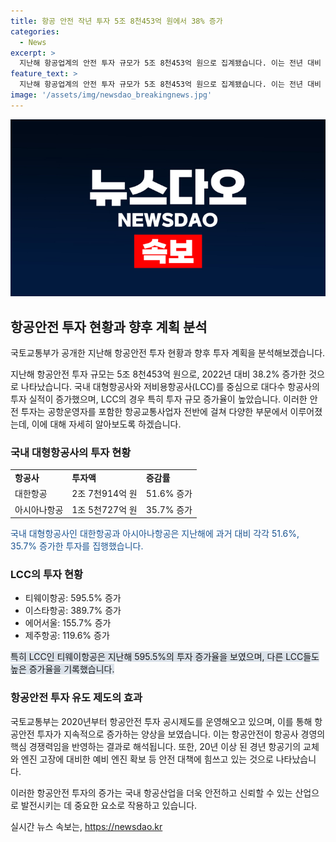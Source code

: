 ```yaml
---
title: 항공 안전 작년 투자 5조 8천453억 원에서 38% 증가
categories:
  - News
excerpt: >
  지난해 항공업계의 안전 투자 규모가 5조 8천453억 원으로 집계됐습니다. 이는 전년 대비 38.2% 증가한 액수로, 대부분의 항공사들이 투자를 늘린 것으로 나타났습니다. 특히 대형항공사와 저비용항공사(LCC)의 투자 증가율이 높았으며, 항공기 정비비용과 안전을 강화하기 위한 노력이 드러났습니다. 이러한 안전 투자의 증가는 항공안전의 중요성을 강조하며, 국토부의 항공안전 투자 공시제도가 효과를 발휘하고 있다는 점을 보여주고 있습니다.
feature_text: >
  지난해 항공업계의 안전 투자 규모가 5조 8천453억 원으로 집계됐습니다. 이는 전년 대비 38.2% 증가한 액수로, 대부분의 항공사들이 투자를 늘린 것으로 나타났습니다. 특히 대형항공사와 저비용항공사(LCC)의 투자 증가율이 높았으며, 항공기 정비비용과 안전을 강화하기 위한 노력이 드러났습니다. 이러한 안전 투자의 증가는 항공안전의 중요성을 강조하며, 국토부의 항공안전 투자 공시제도가 효과를 발휘하고 있다는 점을 보여주고 있습니다.
image: '/assets/img/newsdao_breakingnews.jpg'
---
```


<p><img src="/assets/img/newsdao_breakingnews.jpg" alt="bookingtag 속보" /></p>

<h2 data-ke-size="size26">항공안전 투자 현황과 향후 계획 분석</h2>

<p>국토교통부가 공개한 지난해 항공안전 투자 현황과 향후 투자 계획을 분석해보겠습니다.</p>

<p data-ke-size="size16">지난해 항공안전 투자 규모는 5조 8천453억 원으로, 2022년 대비 38.2% 증가한 것으로 나타났습니다. 국내 대형항공사와 저비용항공사(LCC)를 중심으로 대다수 항공사의 투자 실적이 증가했으며, LCC의 경우 특히 투자 규모 증가율이 높았습니다. 이러한 안전 투자는 공항운영자를 포함한 항공교통사업자 전반에 걸쳐 다양한 부문에서 이루어졌는데, 이에 대해 자세히 알아보도록 하겠습니다.</p>

<h3 data-ke-size="size24">국내 대형항공사의 투자 현황</h3>

<table>
    <tr>
        <td><b>항공사</b></td>
        <td><b>투자액</b></td>
        <td><b>증감률</b></td>
    </tr>
    <tr>
        <td>대한항공</td>
        <td>2조 7천914억 원</td>
        <td>51.6% 증가</td>
    </tr>
    <tr>
        <td>아시아나항공</td>
        <td>1조 5천727억 원</td>
        <td>35.7% 증가</td>
    </tr>
</table>

<p><span style="color: #1a5490;">국내 대형항공사인 대한항공과 아시아나항공은 지난해에 과거 대비 각각 51.6%, 35.7% 증가한 투자를 집행했습니다.</span></p>

<h3 data-ke-size="size24">LCC의 투자 현황</h3>

<ul>
    <li>티웨이항공: 595.5% 증가</li>
    <li>이스타항공: 389.7% 증가</li>
    <li>에어서울: 155.7% 증가</li>
    <li>제주항공: 119.6% 증가</li>
</ul>

<p><span style="background-color: #21538527;">특히 LCC인 티웨이항공은 지난해 595.5%의 투자 증가율을 보였으며, 다른 LCC들도 높은 증가율을 기록했습니다.</span></p>

<h3 data-ke-size="size24">항공안전 투자 유도 제도의 효과</h3>

<p data-ke-size="size16">국토교통부는 2020년부터 항공안전 투자 공시제도를 운영해오고 있으며, 이를 통해 항공안전 투자가 지속적으로 증가하는 양상을 보였습니다. 이는 항공안전이 항공사 경영의 핵심 경쟁력임을 반영하는 결과로 해석됩니다. 또한, 20년 이상 된 경년 항공기의 교체와 엔진 고장에 대비한 예비 엔진 확보 등 안전 대책에 힘쓰고 있는 것으로 나타났습니다.</p>

<p>이러한 항공안전 투자의 증가는 국내 항공산업을 더욱 안전하고 신뢰할 수 있는 산업으로 발전시키는 데 중요한 요소로 작용하고 있습니다.</p>
실시간 뉴스 속보는, <a href="https://newsdao.kr" rel="dofollow">https://newsdao.kr</a>


